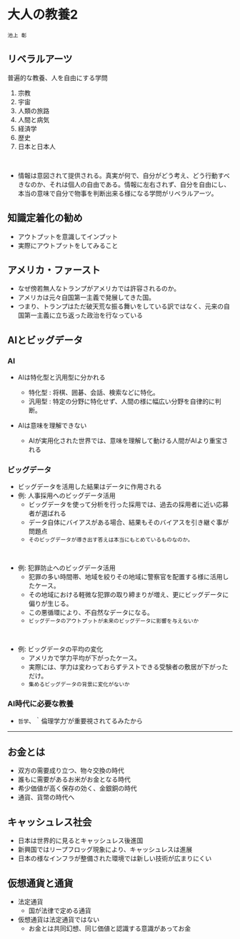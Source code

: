 # 大人の教養2

```
池上 彰
```

## リベラルアーツ
普遍的な教養、人を自由にする学問
1. 宗教
2. 宇宙
3. 人類の旅路
4. 人間と病気
5. 経済学
6. 歴史
7. 日本と日本人

<br>

* 情報は意図されて提供される。真実が何で、自分がどう考え、どう行動すべきなのか、それは個人の自由である。情報に左右されず、自分を自由にし、本当の意味で自分で物事を判断出来る様になる学問がリベラルアーツ。

## 知識定着化の勧め
* アウトプットを意識してインプット
* 実際にアウトプットをしてみること

## アメリカ・ファースト
* なぜ傍若無人なトランプがアメリカでは許容されるのか。
* アメリカは元々自国第一主義で発展してきた国。
* つまり、トランプはただ破天荒な振る舞いをしている訳ではなく、元来の自国第一主義に立ち返った政治を行なっている

## AIとビッグデータ
### AI
* AIは特化型と汎用型に分かれる
  * 特化型 : 将棋、囲碁、会話、検索などに特化。
  * 汎用型 : 特定の分野に特化せず、人間の様に幅広い分野を自律的に判断。
  
* AIは意味を理解できない
  * AIが実用化された世界では、意味を理解して動ける人間がAIより重宝される

### ビッグデータ
* ビッグデータを活用した結果はデータに作用される
* 例: 人事採用へのビッグデータ活用
  * ビッグデータを使って分析を行った採用では、過去の採用者に近い応募者が選ばれる
  * データ自体にバイアスがある場合、結果もそのバイアスを引き継ぐ事が問題点
  * `そのビッグデータが導き出す答えは本当にもとめているものなのか。`

<br>

* 例: 犯罪防止へのビッグデータ活用
  * 犯罪の多い時間帯、地域を絞りその地域に警察官を配置する様に活用したケース。
  * その地域における軽微な犯罪の取り締まりが増え、更にビッグデータに偏りが生じる。
  * この悪循環により、不自然なデータになる。
  * `ビッグデータのアウトプットが未来のビッグデータに影響を与えないか`

<br>

* 例: ビッグデータの平均の変化
  * アメリカで学力平均が下がったケース。
  * 実際には、学力は変わっておらずテストできる受験者の敷居が下がっただけ。
  * `集めるビッグデータの背景に変化がないか`

### AI時代に必要な教養
* `哲学`、｀倫理学力’が重要視されてるみたから

---

## お金とは
* 双方の需要成り立つ、物々交換の時代
* 誰もに需要があるお米がお金となる時代
* 希少価値が高く保存の効く、金銀銅の時代
* 通貨、貨幣の時代へ

## キャッシュレス社会
* 日本は世界的に見るとキャッシュレス後進国
* 新興国ではリープフロッグ現象により、キャッシュレスは進展
* 日本の様なインフラが整備された環境では新しい技術が広まりにくい

## 仮想通貨と通貨
* 法定通貨
  * 国が法律で定める通貨
* 仮想通貨は法定通貨ではない
  * お金とは共同幻想、同じ価値と認識する意識があってお金
